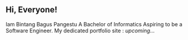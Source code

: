 ## Hi, Everyone!

Iam Bintang Bagus Pangestu
A Bachelor of Informatics Aspiring to be a Software Engineer.
My dedicated portfolio site : <i>upcoming...</i>

